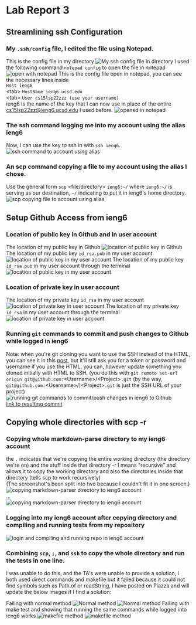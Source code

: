 # Lab Report 3
## Streamlining ssh Configuration
### My `.ssh/config` file, I edited the file using Notepad.
This is the config file in my directory
![My ssh config file in directory](r3config.png)
I used the following command `notepad config` to open the file in notepad
![open with notepad](notepadconfig.png)
This is the config file open in notepad, you can see the necessary lines inside<br>
`Host ieng6`<br>
    \<tab\> `HostName ieng6.ucsd.edu`<br>
    \<tab\> `User cs15lsp22zzz (use your username)`<br>
ieng6 is the name of the key that I can now use in place of the entire cs15lsp22zz@ieng6.ucsd.edu I used before.
![opened in notepad](notepadopenconfig.png)
### The ssh command logging me into my account using the alias ieng6
Now, I can use the key to ssh in with `ssh ieng6`.
![ssh command to account using alias](r3sshconfigtoserversuccess.png)
### An scp command copying a file to my account using the alias I chose.
Use the general form `scp` \<file/directory\> `ieng6:~/` where `ieng6:~/` is serving as our destination, `~/` indicating to put it in ieng6's home directory.
![scp copying file to account using alias](r3scpwithconfig.png)
## Setup Github Access from ieng6
### Location of public key in Github and in user account
The location of my public key in Github
![location of public key in Github](publickeygithub.png)
The location of my public key `id_rsa.pub` in my user account
![location of public key in my user account](pubprivlocuser.png)
The location of my public key `id_rsa.pub` in my user account through the terminal
![location of public key in my user account](r3config.png)
### Location of private key in user account
The location of my private key `id_rsa` in my user account
![location of private key in user account](pubprivlocuser.png)
The location of my private key `id_rsa` in my user account through the terminal
![location of private key in user account](r3config.png)
### Running `git` commands to commit and push changes to Github while logged in ieng6
Note: when you're git cloning you want to use the SSH instead of the HTML, you can see it in this [post](https://stackoverflow.com/questions/14762034/push-to-github-without-a-password-using-ssh-key), but it'll still ask you for a token or password and username if you use the HTML, you can, however update something you cloned initially with HTML to SSH. (you do this with `git remote set-url origin git@github.com:`\<Username\>/\<Project\>`.git` (by the way, `git@github.com:`\<Username\>/)\<Project\>`.git` is just the SSH URL of your project)
![running git commands to commit/push changes in ieng6 to Github](commitandpush.png)<br>
[link to resulting commit](https://github.com/canitry/markdown-parser/commit/08bda667b47647ea90cca53dd0f9467636653371)
## Copying whole directories with scp -r
### Copying whole markdown-parse directory to my ieng6 account
the `.` indicates that we're copying the entire working directory (the directory we're on) and the stuff inside that directory -r I means "recursive" and allows it to copy the working directory and also the directories inside that directory (tells scp to work recursively)<br>
(The screenshot's been split into two because I couldn't fit it in one screen.)
![copying markdown-parser directory to ieng6 account](beginningofscpr.png)<br>
...<br>
![copying markdown-parser directory to ieng6 account](endofscpr.png)
### Logging into my ieng6 account after copying directory and compiling and running tests from my repository
![login and compiling and running repo in ieng6 account](runningonieng6.png)
### Combining `scp`, `;`, and `ssh` to copy the whole directory and run the tests in one line.
I was unable to do this, and the TA's were unable to provide a solution, I both used direct commands and makefile but it failed because it could not find symbols such as Path.of or readString, I have posted on Piazza and will update the below images if I find a solution:
<!-- ![using scp;ssh to copy whole dir and runs tests in one line]() -->
Failing with normal method
![Normal method](normalfirstfail.png)
![Normal method](normallastfail.png)
Failing with make test and showing that running the same commands while logged into ieng6 works
![makefile method](makefilefail.png)
![makefile method](makefilesuccessieng6.png)
